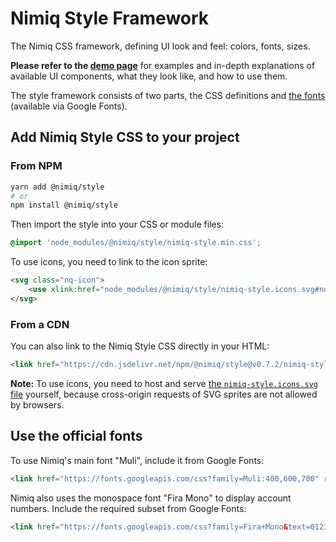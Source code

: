 # Nimiq Style Framework

The Nimiq CSS framework, defining UI look and feel: colors, fonts, sizes.

**Please refer to the [demo page](demo.html)** for examples and in-depth
explanations of available UI components, what they look like, and how to use them.

The style framework consists of two parts, the CSS definitions and
[the fonts](#use-the-official-fonts) (available via Google Fonts).

## Add Nimiq Style CSS to your project

### From NPM

```bash
yarn add @nimiq/style
# or
npm install @nimiq/style
```

Then import the style into your CSS or module files:

```css
@import 'node_modules/@nimiq/style/nimiq-style.min.css';
```

To use icons, you need to link to the icon sprite:

```html
<svg class="nq-icon">
    <use xlink:href="node_modules/@nimiq/style/nimiq-style.icons.svg#nq-hexagon"/>
</svg>
```

### From a CDN

You can also link to the Nimiq Style CSS directly in your HTML:

```html
<link href="https://cdn.jsdelivr.net/npm/@nimiq/style@v0.7.2/nimiq-style.min.css" rel="stylesheet">
```

**Note:** To use icons, you need to host and serve
[the `nimiq-style.icons.svg` file](https://cdn.jsdelivr.net/npm/@nimiq/style@v0.7.2/nimiq-style.icons.svg)
yourself, because cross-origin requests of SVG sprites are not allowed by browsers.

## Use the official fonts

To use Nimiq's main font "Muli", include it from Google Fonts:

```html
<link href="https://fonts.googleapis.com/css?family=Muli:400,600,700" rel="stylesheet">
```

Nimiq also uses the monospace font "Fira Mono" to display account numbers.
Include the required subset from Google Fonts:

```html
<link href="https://fonts.googleapis.com/css?family=Fira+Mono&text=0123456789ABCDEFGHJKLMNPQRSTUVXY" rel="stylesheet">
```
